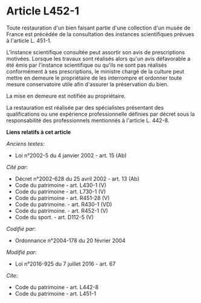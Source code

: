 # Article L452-1

Toute restauration d'un bien faisant partie d'une collection d'un musée de France est précédée de la consultation des
instances scientifiques prévues à l'article L. 451-1.

L'instance scientifique consultée peut assortir son avis de prescriptions motivées. Lorsque les travaux sont réalisés alors
qu'un avis défavorable a été émis par l'instance scientifique ou qu'ils ne sont pas réalisés conformément à ses
prescriptions, le ministre chargé de la culture peut mettre en demeure le propriétaire de les interrompre et ordonner toute
mesure conservatoire utile afin d'assurer la préservation du bien.

La mise en demeure est notifiée au propriétaire.

La restauration est réalisée par des spécialistes présentant des qualifications ou une expérience professionnelle définies
par décret sous la responsabilité des professionnels mentionnés à l'article L. 442-8.

**Liens relatifs à cet article**

_Anciens textes_:

  - Loi n°2002-5 du 4 janvier 2002 - art. 15 (Ab)

_Cité par_:

  - Décret n°2002-628 du 25 avril 2002 - art. 13 (Ab)
  - Code du patrimoine - art. L430-1 (V)
  - Code du patrimoine - art. L730-1 (V)
  - Code du patrimoine - art. R451-28 (V)
  - Code du patrimoine. - art. R430-1 (VD)
  - Code du patrimoine. - art. R452-1 (V)
  - Code du sport. - art. D112-5 (V)

_Codifié par_:

  - Ordonnance n°2004-178 du 20 février 2004

_Modifié par_:

  - Loi n°2016-925 du 7 juillet 2016 - art. 67

_Cite_:

  - Code du patrimoine - art. L442-8
  - Code du patrimoine - art. L451-1
